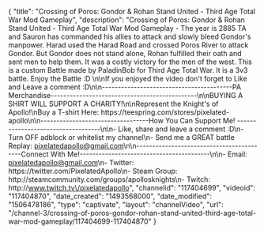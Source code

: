 {
    "title": "Crossing of Poros: Gondor & Rohan Stand United - Third Age Total War Mod Gameplay",
    "description": "Crossing of Poros: Gondor & Rohan Stand United - Third Age Total War Mod Gameplay - The year is 2885 TA and Sauron has commanded his allies to attack and slowly bleed Gondor's manpower.  Harad used the Harad Road and crossed Poros River to attack Gondor.  But Gondor does not stand alone, Rohan fulfilled their oath and sent men to help them.  It was a costly victory for the men of the west.  This is a custom Battle made by PaladinBob for Third Age Total War.  It is a 3v3 battle.  Enjoy the Battle :D   \n\nIf you enjoyed the video don't forget to Like and Leave a comment :D\n\n-----------------------------------------PA Merchandise----------------------------------------------\n\nBUYING A SHIRT WILL SUPPORT A CHARITY!\n\nRepresent the Knight's of Apollo!\nBuy a T-shirt Here: https:\/\/teespring.com\/stores\/pixelated-apollo\n\n----------------------------------How You Can Support Me! -----------------------------------\n\n- Like, share and leave a comment :D\n- Turn OFF adblock or whitelist my channel\n- Send me a GREAT battle Replay: pixelatedapollo@gmail.com\n\n------------------------------------------Connect With Me!-----------------------------------------\n\n- Email: pixelatedapollo@gmail.com\n- Twitter: https:\/\/twitter.com\/PixelatedApollo\n- Steam Group:  http:\/\/steamcommunity.com\/groups\/apollosknights\n- Twitch: http:\/\/www.twitch.tv\/pixelatedapollo",
    "channelid": "117404699",
    "videoid": "117404870",
    "date_created": "1493568000",
    "date_modified": "1506478186",
    "type": "captivate",
    "layout": "channelVideo",
    "url": "\/channel-3\/crossing-of-poros-gondor-rohan-stand-united-third-age-total-war-mod-gameplay\/117404699-117404870"
}